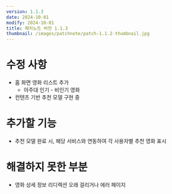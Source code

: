 ```yaml
---
version: 1.1.3
date: 2024-10-01
modify: 2024-10-01
title: 패치노트 버전 1.1.3
thumbnail: /images/patchnote/patch-1.1.2-thumbnail.jpg
---
```

# 수정 사항
- 홈 화면 영화 리스트 추가
  - 아주대 인기 - 비인기 영화
- 컨텐츠 기반 추천 모델 구현 중

# 추가할 기능
- 추천 모델 완료 시, 해당 서비스와 연동하여 각 사용자별 추천 영화 표시

# 해결하지 못한 부분
- 영화 상세 정보 리디렉션 오래 걸리거나 에러 페이지
